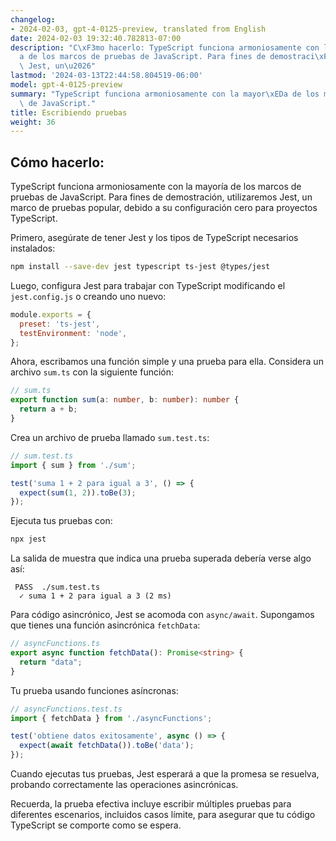 ```yaml
---
changelog:
- 2024-02-03, gpt-4-0125-preview, translated from English
date: 2024-02-03 19:32:40.782813-07:00
description: "C\xF3mo hacerlo: TypeScript funciona armoniosamente con la mayor\xED\
  a de los marcos de pruebas de JavaScript. Para fines de demostraci\xF3n, utilizaremos\
  \ Jest, un\u2026"
lastmod: '2024-03-13T22:44:58.804519-06:00'
model: gpt-4-0125-preview
summary: "TypeScript funciona armoniosamente con la mayor\xEDa de los marcos de pruebas\
  \ de JavaScript."
title: Escribiendo pruebas
weight: 36
---
```


## Cómo hacerlo:
TypeScript funciona armoniosamente con la mayoría de los marcos de pruebas de JavaScript. Para fines de demostración, utilizaremos Jest, un marco de pruebas popular, debido a su configuración cero para proyectos TypeScript.

Primero, asegúrate de tener Jest y los tipos de TypeScript necesarios instalados:

```bash
npm install --save-dev jest typescript ts-jest @types/jest
```

Luego, configura Jest para trabajar con TypeScript modificando el `jest.config.js` o creando uno nuevo:

```javascript
module.exports = {
  preset: 'ts-jest',
  testEnvironment: 'node',
};
```

Ahora, escribamos una función simple y una prueba para ella. Considera un archivo `sum.ts` con la siguiente función:

```typescript
// sum.ts
export function sum(a: number, b: number): number {
  return a + b;
}
```

Crea un archivo de prueba llamado `sum.test.ts`:

```typescript
// sum.test.ts
import { sum } from './sum';

test('suma 1 + 2 para igual a 3', () => {
  expect(sum(1, 2)).toBe(3);
});
```

Ejecuta tus pruebas con:

```bash
npx jest
```

La salida de muestra que indica una prueba superada debería verse algo así:

```plaintext
 PASS  ./sum.test.ts
  ✓ suma 1 + 2 para igual a 3 (2 ms)
```

Para código asincrónico, Jest se acomoda con `async/await`. Supongamos que tienes una función asincrónica `fetchData`:

```typescript
// asyncFunctions.ts
export async function fetchData(): Promise<string> {
  return "data";
}
```

Tu prueba usando funciones asíncronas:

```typescript
// asyncFunctions.test.ts
import { fetchData } from './asyncFunctions';

test('obtiene datos exitosamente', async () => {
  expect(await fetchData()).toBe('data');
});
```

Cuando ejecutas tus pruebas, Jest esperará a que la promesa se resuelva, probando correctamente las operaciones asincrónicas.

Recuerda, la prueba efectiva incluye escribir múltiples pruebas para diferentes escenarios, incluidos casos límite, para asegurar que tu código TypeScript se comporte como se espera.
